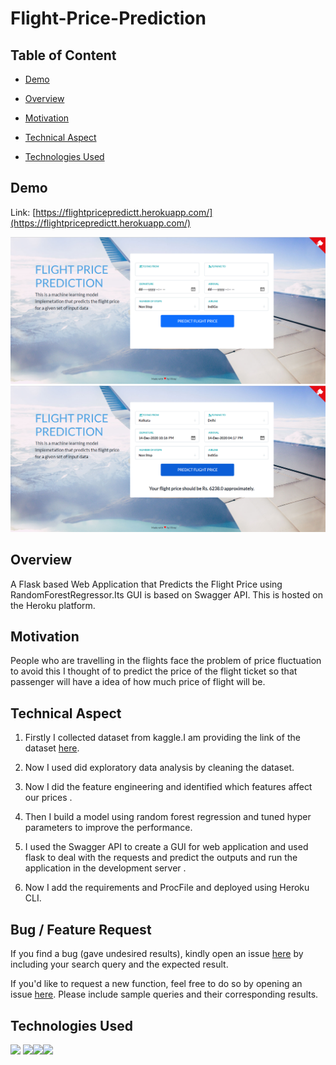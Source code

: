  # Flight-Price-Prediction


## Table of Content
  * [Demo](#demo)
  * [Overview](#overview)
  * [Motivation](#motivation)
  * [Technical Aspect](#technical-aspect)

  * [Technologies Used](#technologies-used)
  
## Demo

Link: [https://flightpricepredictt.herokuapp.com/](https://flightpricepredictt.herokuapp.com/)

![](https://github.com/vinaysaw/flight-price-prediction/blob/main/static/img/demo1.png)
![](https://github.com/vinaysaw/flight-price-prediction/blob/main/static/img/demo2.png)


## Overview

A Flask based Web Application that Predicts the Flight Price using RandomForestRegressor.Its GUI is based on Swagger API. This is hosted on the Heroku platform.

## Motivation

People who are travelling in the flights face the problem of price fluctuation to avoid this I thought of to predict the price of the flight ticket so that passenger will have a idea of how much price of flight will be.

## Technical Aspect

1. Firstly I collected dataset from kaggle.I am providing the link of the dataset [here](https://drive.google.com/drive/folders/1RFnObzTjFsrGVOzpw6q_WYQQJoehglA2?usp=sharing).

2. Now I used did exploratory data analysis by cleaning the dataset.

3. Now I did the feature engineering and identified which features affect our prices .

4. Then I build a model using random forest regression and tuned hyper parameters to improve the performance.

5. I used the Swagger API to create a GUI for web application and used flask to deal with the requests and predict the outputs and run the application in the development server .
6. Now I add the requirements and ProcFile and deployed using Heroku CLI.





## Bug / Feature Request
If you find a bug (gave undesired results), kindly open an issue [here](https://github.com/ksdkamesh99/Flight-Price-Prediction/issues/new/choose) by including your search query and the expected result.

If you'd like to request a new function, feel free to do so by opening an issue [here](https://github.com/ksdkamesh99/Flight-Price-Prediction/issues/new/). Please include sample queries and their corresponding results.

## Technologies Used


[<img target="_blank" src="https://scikit-learn.org/stable/_static/scikit-learn-logo-small.png" width=200>](https://scikit-learn.org/stable/) [<img target="_blank" src="https://static1.smartbear.co/swagger/media/assets/images/swagger_logo.svg" width=170>](https://swagger.io/blog/api-development/automatically-generating-swagger-specifications-wi/)[<img target="_blank" src="https://miro.medium.com/max/3600/1*fIjRtO5P8zc3pjs0E5hYkw.png" width=200>](https://www.heroku.com/)[<img target="_blank" src="https://flask.palletsprojects.com/en/1.1.x/_images/flask-logo.png" width=170>](https://flask.palletsprojects.com/en/1.1.x/) 
